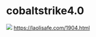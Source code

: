 # cobaltstrike4.0
![](https://laolisafe.com/wp-content/uploads/2020/03/69c0b06e09ffaa998c9065f5d6975694.png)
https://laolisafe.com/1904.html
